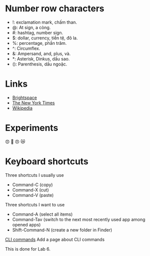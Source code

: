 # Number row characters

- !: exclamation mark, chấm than.
- @: At sign, a còng.
- \#: hashtag, number sign.
- $: dollar, currency, tiền tệ, đô la.
- %: percentage, phần trăm.
- ^: Circumflex.
- &: Ampersand, and, plus, và.
- \*: Asterisk, Dinkus, dấu sao. 
- (): Parenthesis, dấu ngoặc.

# Links

- [Brightspace](https://learn.georgebrown.ca/d2l/home!)
- [The New York Times](https://www.thetimes.com/?id=20165515643&gad_source=1&gclid=Cj0KCQjw3bm3BhDJARIsAKnHoVUd25f7-aveNsv3DABjwCsSxRgkQNcHcN9_EXKYWnTTHpeWT4QmPo0aAt0jEALw_wcB)
- [Wikipedia](https://en.wikipedia.org/wiki/Main_Page)

# Experiments

:heart_eyes:
:stars:
:angry:
:crying_cat_face: 

# Keyboard shortcuts

Three shortcuts I usually use
- Command-C (copy)
- Command-X (cut)
- Command-V (paste)

Three shortcuts I want to use

- Command-A (select all items)
- Command-Tav (switch to the next most recently used app among opened apps)
- Shift-Command-N (create a new folder in Finder)

[CLI commands](docs/cli.md) 
Add a page about CLI commands

This is done for Lab 6. 
